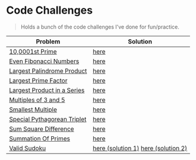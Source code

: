 # Code Challenges

> Holds a bunch of the code challenges I've done for fun/practice.

| Problem                                                           | Solution                                                                                            |
| ----------------------------------------------------------------- | --------------------------------------------------------------------------------------------------- |
| [10,0001st Prime](https://projecteuler.net/problem=7)             | [here](./project-euler/nth_prime.py)                                                                |
| [Even Fibonacci Numbers](https://projecteuler.net/problem=2)      | [here](./project-euler/even_fibonacci_numbers.py)                                                   |
| [Largest Palindrome Product](https://projecteuler.net/problem=4)  | [here](./project-euler/largest_palindrome_product.py)                                               |
| [Largest Prime Factor](https://projecteuler.net/problem=3)        | [here](./project-euler/largest_prime_number.py)                                                     |
| [Largest Product in a Series](https://projecteuler.net/problem=8) | [here](./project-euler/largest_product_in_series/largest_product_in_series.py)                      |
| [Multiples of 3 and 5](https://projecteuler.net/problem=1)        | [here](./project-euler/multiples_of_3_and_5.py)                                                     |
| [Smallest Multiple](https://projecteuler.net/problem=5)           | [here](./project-euler/smallest_multiple.py)                                                        |
| [Special Pythagorean Triplet](https://projecteuler.net/problem=9) | [here](./project-euler/special_pythagorean_triplet.py)                                              |
| [Sum Square Difference](https://projecteuler.net/problem=6)       | [here](./project-euler/sum_square_difference.py)                                                    |
| [Summation Of Primes](https://projecteuler.net/problem=10)        | [here](./project-euler/summation_of_primes.py)                                                      |
| [Valid Sudoku](https://leetcode.com/problems/valid-sudoku/)       | [here (solution 1)](./leetcode/ValidSudoku1.java) [here (solution 2)](./leetcode/ValidSudoku2.java) |
